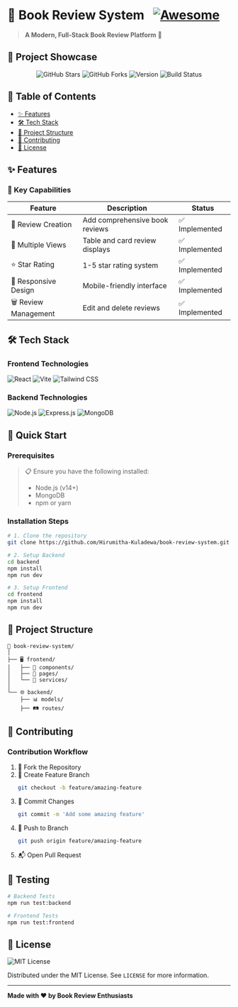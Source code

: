 # 📖 Book Review System &nbsp; [![Awesome](https://awesome.re/badge.svg)](https://github.com/yourusername/book-review-system)

> **A Modern, Full-Stack Book Review Platform** 🚀

## 🌈 Project Showcase

<div align="center">
  <img src="https://img.shields.io/github/stars/Hirumitha-Kuladewa/book-review-system?style=social" alt="GitHub Stars">
  <img src="https://img.shields.io/github/forks/Hirumitha-Kuladewa/book-review-system?style=social" alt="GitHub Forks">
  <img src="https://img.shields.io/badge/version-1.0.0-blueviolet" alt="Version">
  <img src="https://img.shields.io/badge/build-passing-brightgreen" alt="Build Status">
</div>

## 📌 Table of Contents

- [✨ Features](#-features)
- [🛠 Tech Stack](#-tech-stack)
- [📂 Project Structure](#-project-structure)
- [🤝 Contributing](#-contributing)
- [📄 License](#-license)

## ✨ Features

### 🌟 Key Capabilities

| Feature | Description | Status |
|---------|-------------|--------|
| 📝 Review Creation | Add comprehensive book reviews | ✅ Implemented |
| 👀 Multiple Views | Table and card review displays | ✅ Implemented |
| ⭐ Star Rating | 1-5 star rating system | ✅ Implemented |
| 📱 Responsive Design | Mobile-friendly interface | ✅ Implemented |
| 🗑️ Review Management | Edit and delete reviews | ✅ Implemented |

## 🛠 Tech Stack

### Frontend Technologies
![React](https://img.shields.io/badge/React-61DAFB?style=for-the-badge&logo=react&logoColor=black)
![Vite](https://img.shields.io/badge/Vite-646CFF?style=for-the-badge&logo=vite&logoColor=white)
![Tailwind CSS](https://img.shields.io/badge/Tailwind_CSS-38B2AC?style=for-the-badge&logo=tailwind-css&logoColor=white)

### Backend Technologies
![Node.js](https://img.shields.io/badge/Node.js-339933?style=for-the-badge&logo=nodedotjs&logoColor=white)
![Express.js](https://img.shields.io/badge/Express.js-000000?style=for-the-badge&logo=express&logoColor=white)
![MongoDB](https://img.shields.io/badge/MongoDB-4EA94B?style=for-the-badge&logo=mongodb&logoColor=white)

## 🚀 Quick Start

### Prerequisites
> 📋 Ensure you have the following installed:
> - Node.js (v14+)
> - MongoDB
> - npm or yarn

### Installation Steps

```bash
# 1. Clone the repository
git clone https://github.com/Hirumitha-Kuladewa/book-review-system.git

# 2. Setup Backend
cd backend
npm install
npm run dev

# 3. Setup Frontend
cd frontend
npm install
npm run dev
```

## 📂 Project Structure

```
📁 book-review-system/
│
├── 🖥️ frontend/
│   ├── 🧩 components/
│   ├── 📄 pages/
│   └── 🔧 services/
│
└── 🌐 backend/
    ├── 📊 models/
    ├── 🛤️ routes/
```

## 🤝 Contributing

### Contribution Workflow

1. 🍴 Fork the Repository
2. 🌿 Create Feature Branch 
   ```bash
   git checkout -b feature/amazing-feature
   ```
3. 💾 Commit Changes
   ```bash
   git commit -m 'Add some amazing feature'
   ```
4. 🚀 Push to Branch
   ```bash
   git push origin feature/amazing-feature
   ```
5. 📬 Open Pull Request

## 🧪 Testing

```bash
# Backend Tests
npm run test:backend

# Frontend Tests
npm run test:frontend
```

## 📄 License

![MIT License](https://img.shields.io/badge/License-MIT-yellow.svg)

Distributed under the MIT License. See `LICENSE` for more information.

---

**Made with ❤️ by Book Review Enthusiasts**
